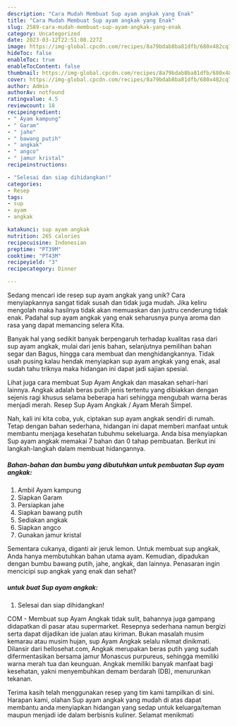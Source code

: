 ```yaml
---
description: "Cara Mudah Membuat Sup ayam angkak yang Enak"
title: "Cara Mudah Membuat Sup ayam angkak yang Enak"
slug: 2589-cara-mudah-membuat-sup-ayam-angkak-yang-enak
category: Uncategorized
date: 2023-03-12T22:51:08.227Z
image: https://img-global.cpcdn.com/recipes/8a79bdab8ba81dfb/680x482cq70/sup-ayam-angkak-foto-resep-utama.jpg
hideToc: false
enableToc: true
enableTocContent: false
thumbnail: https://img-global.cpcdn.com/recipes/8a79bdab8ba81dfb/680x482cq70/sup-ayam-angkak-foto-resep-utama.jpg
cover: https://img-global.cpcdn.com/recipes/8a79bdab8ba81dfb/680x482cq70/sup-ayam-angkak-foto-resep-utama.jpg
author: Admin
authorAv: notfound
ratingvalue: 4.5
reviewcount: 18
recipeingredient:
- " Ayam kampung"
- " Garam"
- " jahe"
- " bawang putih"
- " angkak"
- " angco"
- " jamur kristal"
recipeinstructions:

- "Selesai dan siap dihidangkan!"
categories:
- Resep
tags:
- sup
- ayam
- angkak

katakunci: sup ayam angkak 
nutrition: 265 calories
recipecuisine: Indonesian
preptime: "PT39M"
cooktime: "PT43M"
recipeyield: "3"
recipecategory: Dinner

---
```





Sedang mencari ide resep sup ayam angkak yang unik? Cara menyiapkannya sangat tidak susah dan tidak juga mudah. Jika keliru mengolah maka hasilnya tidak akan memuaskan dan justru cenderung tidak enak. Padahal sup ayam angkak yang enak seharusnya punya aroma dan rasa yang dapat memancing selera Kita.





Banyak hal yang sedikit banyak berpengaruh terhadap kualitas rasa dari sup ayam angkak, mulai dari jenis bahan, selanjutnya pemilihan bahan segar dan Bagus, hingga cara membuat dan menghidangkannya. Tidak usah pusing kalau hendak menyiapkan sup ayam angkak yang enak,      asal sudah tahu triknya maka hidangan ini dapat jadi sajian spesial.














Lihat juga cara membuat Sup Ayam Angkak dan masakan sehari-hari lainnya. Angkak adalah beras putih jenis tertentu yang dibiakkan dengan sejenis ragi khusus selama beberapa hari sehingga mengubah warna beras menjadi merah. Resep Sup Ayam Angkak / Ayam Merah Simpel.






Nah, kali ini kita coba, yuk, ciptakan sup ayam angkak sendiri di rumah. Tetap dengan bahan sederhana, hidangan ini dapat memberi manfaat untuk membantu menjaga kesehatan tubuhmu sekeluarga. Anda bisa menyiapkan Sup ayam angkak memakai 7 bahan dan 0 tahap pembuatan. Berikut ini langkah-langkah dalam membuat hidangannya.

<!--inarticleads1-->

##### Bahan-bahan dan bumbu yang dibutuhkan untuk pembuatan Sup ayam angkak:

1. Ambil  Ayam kampung
1. Siapkan  Garam
1. Persiapkan  jahe
1. Siapkan  bawang putih
1. Sediakan  angkak
1. Siapkan  angco
1. Gunakan  jamur kristal


Sementara cukanya, diganti air jeruk lemon. Untuk membuat sup angkak, Anda hanya membutuhkan bahan utama ayam. Kemudian, dipadukan dengan bumbu bawang putih, jahe, angkak, dan lainnya. Penasaran ingin mencicipi sup angkak yang enak dan sehat? 

<!--inarticleads2-->

#####  untuk buat Sup ayam angkak:


1. Selesai dan siap dihidangkan!

COM - Membuat sup Ayam Angkak tidak sulit, bahannya juga gampang didapatkan di pasar atau supermarket. Resepnya sederhana namun bergizi serta dapat dijadikan ide jualan atau kiriman. Bukan masalah musim kemarau atau musim hujan, sup Ayam Angkak selalu nikmat dinikmati. Dilansir dari hellosehat.com, Angkak merupakan beras putih yang sudah difermentasikan bersama jamur Monascus purpureus, sehingga memiliki warna merah tua dan keunguan. Angkak memiliki banyak manfaat bagi kesehatan, yakni menyembuhkan demam berdarah (DB), menurunkan tekanan. 

Terima kasih telah menggunakan resep yang tim kami tampilkan di sini. Harapan kami, olahan Sup ayam angkak yang mudah di atas dapat membantu anda menyiapkan hidangan yang sedap untuk keluarga/teman maupun menjadi ide dalam berbisnis kuliner. Selamat menikmati
